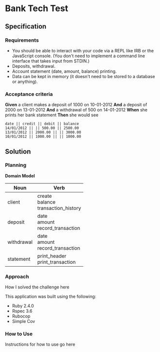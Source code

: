# Bank Tech Test

## Specification

### Requirements

* You should be able to interact with your code via a REPL like IRB or the JavaScript console.  (You don't need to implement a command line interface that takes input from STDIN.)
* Deposits, withdrawal.
* Account statement (date, amount, balance) printing.
* Data can be kept in memory (it doesn't need to be stored to a database or anything).

### Acceptance criteria

**Given** a client makes a deposit of 1000 on 10-01-2012
**And** a deposit of 2000 on 13-01-2012
**And** a withdrawal of 500 on 14-01-2012
**When** she prints her bank statement
**Then** she would see

```
date || credit || debit || balance
14/01/2012 || || 500.00 || 2500.00
13/01/2012 || 2000.00 || || 3000.00
10/01/2012 || 1000.00 || || 1000.00
```

## Solution

### Planning

**Domain Model**

|Noun | Verb |
|--------|--------|
| client | create <br> balance <br> transaction_history <br> |
| deposit | date <br> amount <br> record_transaction |
| withdrawal | date <br> amount <br> record_transaction|
| statement | print_header <br> print_transaction |


### Approach

How I solved the challenge here

This application was built using the following:
* Ruby 2.4.0
* Rspec 3.6
* Rubocop
* Simple Cov

### How to Use

Instructions for how to use go here
